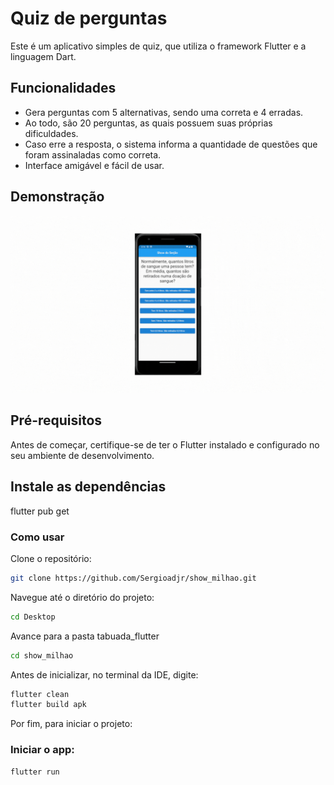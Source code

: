 # Quiz de perguntas

Este é um aplicativo simples de quiz, que utiliza o framework Flutter e a linguagem Dart.

## Funcionalidades

- Gera perguntas com 5 alternativas, sendo uma correta e 4 erradas.
- Ao todo, são 20 perguntas, as quais possuem suas próprias dificuldades.
- Caso erre a resposta, o sistema informa a quantidade de questões que foram assinaladas como correta. 
- Interface amigável e fácil de usar.

## Demonstração

![Alt Text](./web/icons/quiz.gif)

## Pré-requisitos

Antes de começar, certifique-se de ter o Flutter instalado e configurado no seu ambiente de desenvolvimento.

## Instale as dependências
flutter pub get

### Como usar
Clone o repositório:
```bash
git clone https://github.com/Sergioadjr/show_milhao.git
```
Navegue até o diretório do projeto:
```bash
cd Desktop
```
Avance para a pasta tabuada_flutter 
```bash
cd show_milhao
```
Antes de inicializar, no terminal da IDE, digite:
```bash
flutter clean
flutter build apk
```
Por fim, para iniciar o projeto:

### Iniciar o app:
```bash
flutter run
```